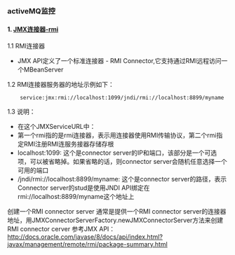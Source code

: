 ### activeMQ监控
#### 1. [JMX连接器-rmi](http://blog.csdn.net/java_huashan/article/details/36199603)

1.1 RMI连接器

* JMX API定义了一个标准连接器 - RMI Connector,它支持通过RMI远程访问一个MBeanServer

1.2 RMI连接器服务器的地址示例如下：

		service:jmx:rmi://localhost:1099/jndi/rmi://localhost:8899/myname
1.3 说明：

* 在这个JMXServiceURL中：
* 第一个rmi指的是rmi连接器，表示用连接器使用RMI传输协议，第二个rmi指定RMI注册RMI连服务接器存储存根
* localhost:1099: 这个是connector server的IP和端口，该部分是一个可选项，可以被省略掉。如果省略的话，则connector server会随机任意选择一个可用的端口
* /jndi/rmi://localhost:8899/myname: 这个是connector server的路径，表示Connector server的stud是使用JNDI API绑定在rmi://localhost:8899/myname这个地址上

创建一个RMI connector server
通常是提供一个RMI connector server的连接器地址，用JMXConnectorServerFactory.newJMXConnectorServer方法来创建RMI connector cerver
参考JMX API：http://docs.oracle.com/javase/8/docs/api/index.html?javax/management/remote/rmi/package-summary.html